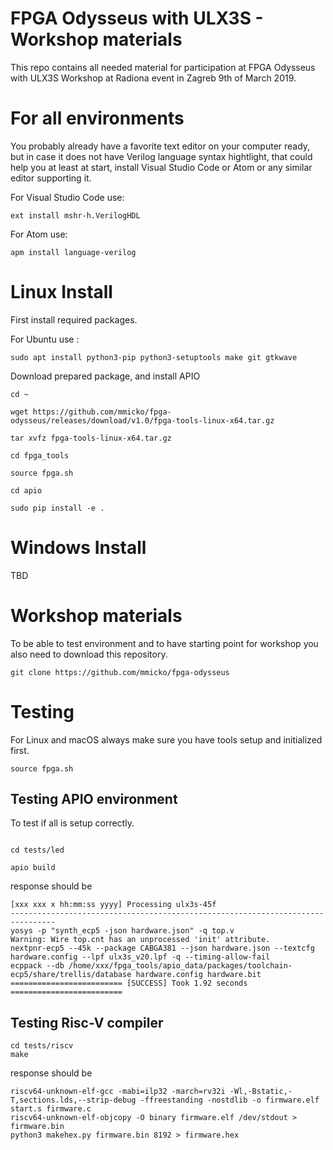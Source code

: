 # FPGA Odysseus with ULX3S - Workshop materials

This repo contains all needed material for participation at FPGA Odysseus with ULX3S Workshop at Radiona event in Zagreb 9th of March 2019.

# For all environments

You probably already have a favorite text editor on your computer ready, but in case it does not 
have Verilog language syntax hightlight, that could help you at least at start, install Visual Studio Code or
Atom or any similar editor supporting it.

For Visual Studio Code use:

```console
ext install mshr-h.VerilogHDL
```
For Atom use:

```console
apm install language-verilog
```

# Linux Install

First install required packages.

For Ubuntu use :
```console
sudo apt install python3-pip python3-setuptools make git gtkwave
```

Download prepared package, and install APIO
```console
cd ~

wget https://github.com/mmicko/fpga-odysseus/releases/download/v1.0/fpga-tools-linux-x64.tar.gz

tar xvfz fpga-tools-linux-x64.tar.gz

cd fpga_tools

source fpga.sh

cd apio

sudo pip install -e .
```

# Windows Install

TBD

# Workshop materials

To be able to test environment and to have starting point for workshop you also need to download this repository.

```console
git clone https://github.com/mmicko/fpga-odysseus
```

# Testing

For Linux and macOS always make sure you have tools setup and initialized first.

```console
source fpga.sh
```

## Testing APIO environment

To test if all is setup correctly.

```console

cd tests/led

apio build

```
response should be

```console
[xxx xxx x hh:mm:ss yyyy] Processing ulx3s-45f
--------------------------------------------------------------------------------
yosys -p "synth_ecp5 -json hardware.json" -q top.v
Warning: Wire top.cnt has an unprocessed 'init' attribute.
nextpnr-ecp5 --45k --package CABGA381 --json hardware.json --textcfg hardware.config --lpf ulx3s_v20.lpf -q --timing-allow-fail
ecppack --db /home/xxx/fpga_tools/apio_data/packages/toolchain-ecp5/share/trellis/database hardware.config hardware.bit
========================= [SUCCESS] Took 1.92 seconds =========================
```

## Testing Risc-V compiler

```console
cd tests/riscv
make
```
response should be

```console
riscv64-unknown-elf-gcc -mabi=ilp32 -march=rv32i -Wl,-Bstatic,-T,sections.lds,--strip-debug -ffreestanding -nostdlib -o firmware.elf start.s firmware.c
riscv64-unknown-elf-objcopy -O binary firmware.elf /dev/stdout > firmware.bin
python3 makehex.py firmware.bin 8192 > firmware.hex
```

